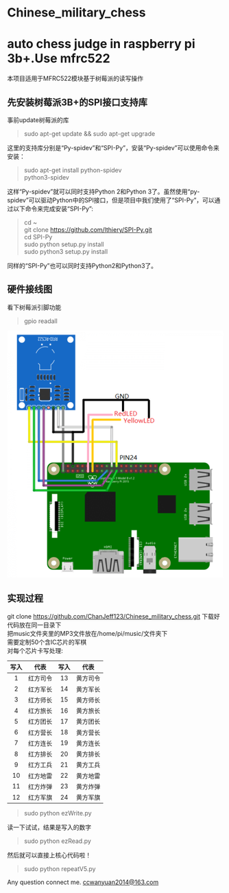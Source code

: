 # Chinese_military_chess
auto chess judge in raspberry pi 3b+.Use mfrc522
==========
本项目适用于MFRC522模块基于树莓派的读写操作

先安装树莓派3B+的SPI接口支持库
------------------------------
事前update树莓派的库
>sudo apt-get update && sudo apt-get upgrade

这里的支持库分别是“Py-spidev”和“SPI-Py”，安装“Py-spidev”可以使用命令来安装：
>sudo apt-get install python-spidev  
>python3-spidev

这样“Py-spidev”就可以同时支持Python 2和Python 3了。虽然使用“py-spidev”可以驱动Python中的SPI接口，但是项目中我们使用了“SPI-Py”，可以通过以下命令来完成安装“SPI-Py”:
>cd ~  
>git clone https://github.com/lthiery/SPI-Py.git  
>cd SPI-Py  
>sudo python setup.py install  
>sudo python3 setup.py install

同样的“SPI-Py”也可以同时支持Python2和Python3了。

硬件接线图
----
看下树莓派引脚功能
>gpio readall

![raspi](https://github.com/ChanJeff123/Chinese_military_chess/blob/master/pic/rc522_rfid_raspberry_pi.png)

实现过程
----
git clone https://github.com/ChanJeff123/Chinese_military_chess.git
下载好代码放在同一目录下  
把music文件夹里的MP3文件放在/home/pi/music/文件夹下  
需要定制50个含IC芯片的军棋  
对每个芯片卡写处理:  

| 写入 | 代表 | 写入 | 代表 |
| :------: | :------: | :------: | :------: |
| 1 | 红方司令 | 13 | 黄方司令 |
| 2 | 红方军长 | 14 | 黄方军长 |
| 3 | 红方师长 | 15 | 黄方师长 |
| 4 | 红方旅长 | 16 | 黄方旅长 |
| 5 | 红方团长 | 17 | 黄方团长 |
| 6 | 红方营长 | 18 | 黄方营长 |
| 7 | 红方连长 | 19 | 黄方连长 |
| 8 | 红方排长 | 20 | 黄方排长 |
| 9 | 红方工兵 | 21 | 黄方工兵 |
| 10 | 红方地雷 | 22 | 黄方地雷 |
| 11 | 红方炸弹 | 23 | 黄方炸弹 |
| 12 | 红方军旗 | 24 | 黄方军旗 |

>sudo python ezWrite.py

读一下试试，结果是写入的数字
>sudo python ezRead.py

然后就可以直接上核心代码啦！
>sudo python repeatV5.py

Any question connect me.
ccwanyuan2014@163.com
